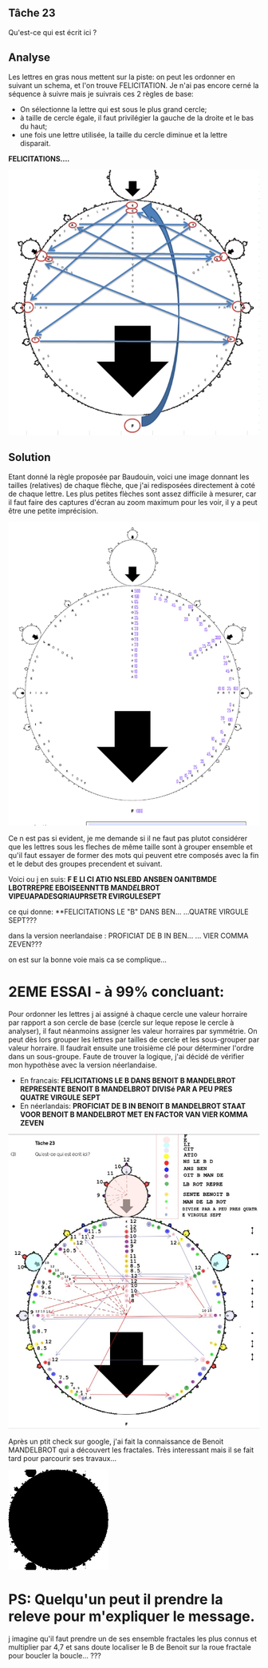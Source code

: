 
## Tâche 23

Qu'est-ce qui est écrit ici ?

## Analyse

Les lettres en gras nous mettent sur la piste: on peut les ordonner en suivant un schema, et l'on trouve FELICITATION. Je n'ai pas encore cerné la séquence à suivre mais je suivrais ces 2 règles de base:
* On sélectionne la lettre qui est sous le plus grand cercle;
* à taille de cercle égale, il faut privilégier la gauche de la droite et le bas du haut;
* une fois une lettre utilisée, la taille du cercle diminue et la lettre disparait.

**FELICITATIONS....**

![Symbole](23.png)

## Solution

Etant donné la règle proposée par Baudouin, voici une image donnant les tailles (relatives) de chaque flèche, que j'ai redisposées directement à coté de chaque lettre. Les plus petites flèches sont assez difficile à mesurer, car il faut faire des captures d'écran au zoom maximum pour les voir, il y a peut être une petite imprécision.

![Arrow Size](23-ArrowSize.jpg)


Ce n est pas si evident, je me demande si il ne faut pas plutot considérer que les lettres sous les fleches de même taille sont à grouper ensemble et qu'il faut essayer de former des mots  qui peuvent etre composés avec la fin et le debut des groupes precendent et suivant.

Voici ou j en suis: **F E LI CI ATIO NSLEBD ANSBEN OANITBMDE LBOTRREPRE EBOISEENNTTB MAND*EL*BROT VIPEUAPADESQRIAUPRSETR EVIRGULESEPT**

ce qui donne: **FELICITATIONS LE "B" DANS BEN... ...QUATRE VIRGULE SEPT??? 

dans la version neerlandaise : PROFICIAT DE B IN BEN... ... VIER COMMA ZEVEN???

on est sur la bonne voie mais ca se complique...

# 2EME ESSAI - à 99% concluant:

Pour ordonner les lettres j ai assigné à chaque cercle une valeur horraire par rapport a son cercle de base (cercle sur leque repose le cercle à analyser), il faut néanmoins assigner les valeur horraires par symmétrie. On peut dès lors grouper les lettres par tailles de cercle et les sous-grouper par valeur horraire. 
Il faudrait ensuite une troisième clé pour déterminer l'ordre dans un sous-groupe.
Faute de trouver la logique, j'ai décidé de vérifier mon hypothèse avec la version néerlandaise.

* En francais: **FELICITATIONS LE B DANS BENOIT B MANDELBROT REPRESENTE BENOIT B MANDELBROT DIVISé PAR A PEU PRES QUATRE VIRGULE SEPT**
* En néerlandais: **PROFICIAT DE B IN BENOIT B MANDELBROT STAAT VOOR BENOIT B MANDELBROT MET EN FACTOR VAN VIER KOMMA ZEVEN**

![Valeur horraire](23-essai_tri.jpg)

Après un ptit check sur google, j'ai fait la connaissance de Benoit MANDELBROT qui a découvert les fractales. Très interessant mais il se fait tard pour parcourir ses travaux... 

![Valeur horraire](23-Mandelbrot_zoom.gif)

# PS: Quelqu'un peut il prendre la releve pour m'expliquer le message. 
j imagine qu'il faut prendre un de ses ensemble fractales les plus connus et multiplier par 4,7 et sans doute localiser le B de Benoit sur la roue fractale pour boucler la boucle... ???
